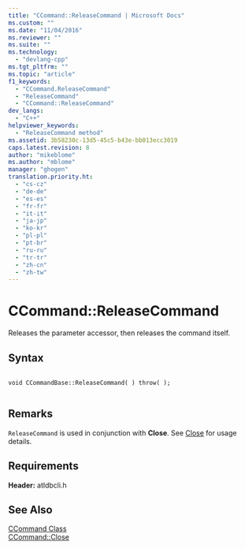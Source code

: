 ```yaml
---
title: "CCommand::ReleaseCommand | Microsoft Docs"
ms.custom: ""
ms.date: "11/04/2016"
ms.reviewer: ""
ms.suite: ""
ms.technology: 
  - "devlang-cpp"
ms.tgt_pltfrm: ""
ms.topic: "article"
f1_keywords: 
  - "CCommand.ReleaseCommand"
  - "ReleaseCommand"
  - "CCommand::ReleaseCommand"
dev_langs: 
  - "C++"
helpviewer_keywords: 
  - "ReleaseCommand method"
ms.assetid: 3b58230c-13d5-45c5-b43e-bb013ecc3019
caps.latest.revision: 8
author: "mikeblome"
ms.author: "mblome"
manager: "ghogen"
translation.priority.ht: 
  - "cs-cz"
  - "de-de"
  - "es-es"
  - "fr-fr"
  - "it-it"
  - "ja-jp"
  - "ko-kr"
  - "pl-pl"
  - "pt-br"
  - "ru-ru"
  - "tr-tr"
  - "zh-cn"
  - "zh-tw"
---
```

# CCommand::ReleaseCommand
Releases the parameter accessor, then releases the command itself.  
  
## Syntax  
  
```  
  
void CCommandBase::ReleaseCommand( ) throw( );  
  
```  
  
## Remarks  
 `ReleaseCommand` is used in conjunction with **Close**. See [Close](../../data/oledb/ccommand-close.md) for usage details.  
  
## Requirements  
 **Header:** atldbcli.h  
  
## See Also  
 [CCommand Class](../../data/oledb/ccommand-class.md)   
 [CCommand::Close](../../data/oledb/ccommand-close.md)